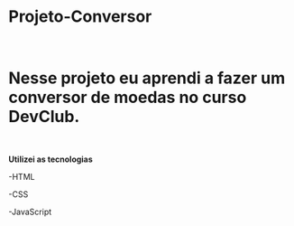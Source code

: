 # Projeto-Conversor
<br>
<h1>Nesse projeto eu aprendi a fazer um conversor de moedas no curso DevClub.</h1>
<br>
<p><b>Utilizei as tecnologias</b></p>
<p>-HTML</p>
<p>-CSS</p>
<p>-JavaScript</p>
<br>
<img

